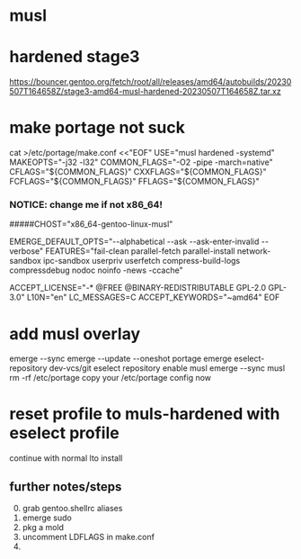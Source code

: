 # musl

# hardened stage3
https://bouncer.gentoo.org/fetch/root/all/releases/amd64/autobuilds/20230507T164658Z/stage3-amd64-musl-hardened-20230507T164658Z.tar.xz

# make portage not suck

cat >/etc/portage/make.conf <<"EOF"
USE="musl hardened -systemd"
MAKEOPTS="-j32 -l32"
COMMON_FLAGS="-O2 -pipe -march=native"
CFLAGS="${COMMON_FLAGS}"
CXXFLAGS="${COMMON_FLAGS}"
FCFLAGS="${COMMON_FLAGS}"
FFLAGS="${COMMON_FLAGS}"

### NOTICE: change me if not x86_64!
#####CHOST="x86_64-gentoo-linux-musl"

EMERGE_DEFAULT_OPTS="--alphabetical --ask --ask-enter-invalid --verbose"
FEATURES="fail-clean parallel-fetch parallel-install network-sandbox ipc-sandbox userpriv userfetch compress-build-logs compressdebug nodoc noinfo -news -ccache"

ACCEPT_LICENSE="-* @FREE @BINARY-REDISTRIBUTABLE GPL-2.0 GPL-3.0"
L10N="en"
LC_MESSAGES=C
ACCEPT_KEYWORDS="~amd64"
EOF

# add musl overlay

emerge --sync
emerge --update --oneshot portage
emerge eselect-repository dev-vcs/git
eselect repository enable musl
emerge --sync musl
rm -rf /etc/portage
copy your /etc/portage config now
# reset profile to muls-hardened with eselect profile
continue with normal lto install

## further notes/steps
0. grab gentoo.shellrc aliases
1. emerge sudo
2. pkg a mold
3. uncomment LDFLAGS in make.conf
4.
